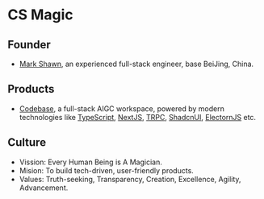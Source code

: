 # CS Magic

## Founder

- [Mark Shawn](https://github.com/markshawn2020), an experienced full-stack engineer, base BeiJing, China.

## Products

- [Codebase](https://github.com/cs-magic/codebase), a full-stack AIGC workspace, powered by modern technologies like [TypeScript](https://www.typescriptlang.org/), [NextJS](https://nextjs.org/), [TRPC](https://trpc.io/), [ShadcnUI](https://ui.shadcn.com/), [ElectornJS](https://www.electronjs.org/) etc.

## Culture

- Vission: Every Human Being is A Magician.
- Mision: To build tech-driven, user-friendly products.
- Values: Truth-seeking, Transparency, Creation, Excellence, Agility, Advancement.

